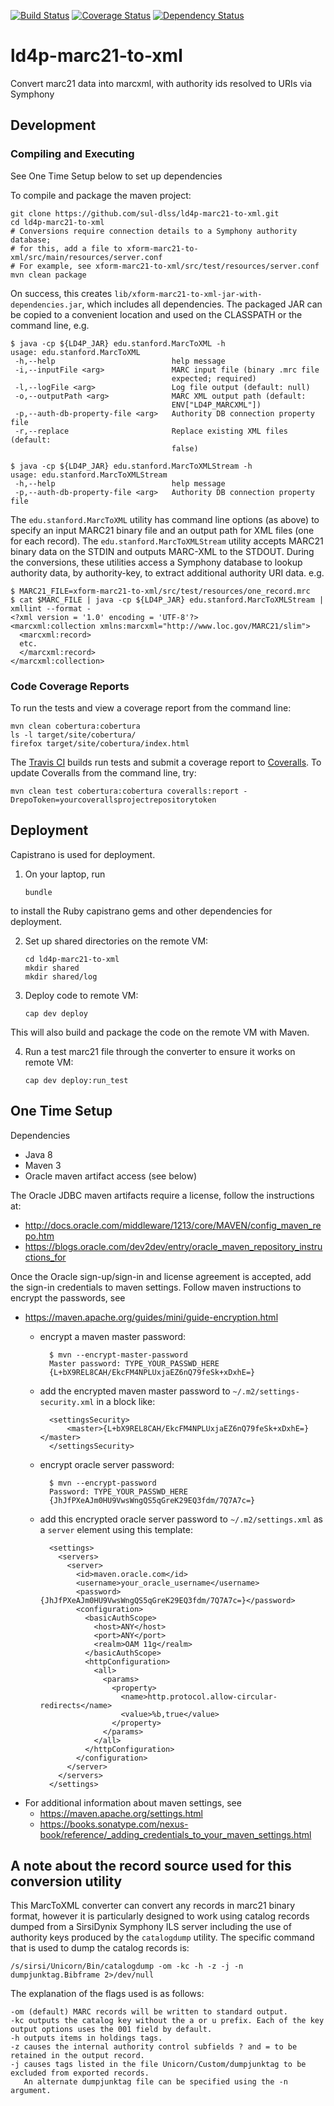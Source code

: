 [![Build Status](https://travis-ci.org/sul-dlss/ld4p-marc21-to-xml.svg?branch=master)](https://travis-ci.org/sul-dlss/ld4p-marc21-to-xml)
[![Coverage Status](https://coveralls.io/repos/github/sul-dlss/ld4p-marc21-to-xml/badge.svg?branch=master)](https://coveralls.io/github/sul-dlss/ld4p-marc21-to-xml?branch=master)
[![Dependency Status](https://gemnasium.com/badges/github.com/sul-dlss/ld4p-marc21-to-xml.svg)](https://gemnasium.com/github.com/sul-dlss/ld4p-marc21-to-xml)

# ld4p-marc21-to-xml
Convert marc21 data into marcxml, with authority ids resolved to URIs via Symphony

## Development

### Compiling and Executing

See One Time Setup below to set up dependencies

To compile and package the maven project:

```
git clone https://github.com/sul-dlss/ld4p-marc21-to-xml.git
cd ld4p-marc21-to-xml
# Conversions require connection details to a Symphony authority database;
# for this, add a file to xform-marc21-to-xml/src/main/resources/server.conf
# For example, see xform-marc21-to-xml/src/test/resources/server.conf
mvn clean package
```

On success, this creates `lib/xform-marc21-to-xml-jar-with-dependencies.jar`, which
includes all dependencies.  The packaged JAR can be copied to a convenient location
and used on the CLASSPATH or the command line, e.g.
```
$ java -cp ${LD4P_JAR} edu.stanford.MarcToXML -h
usage: edu.stanford.MarcToXML
 -h,--help                          help message
 -i,--inputFile <arg>               MARC input file (binary .mrc file
                                    expected; required)
 -l,--logFile <arg>                 Log file output (default: null)
 -o,--outputPath <arg>              MARC XML output path (default:
                                    ENV["LD4P_MARCXML"])
 -p,--auth-db-property-file <arg>   Authority DB connection property file
 -r,--replace                       Replace existing XML files (default:
                                    false)
```

```
$ java -cp ${LD4P_JAR} edu.stanford.MarcToXMLStream -h
usage: edu.stanford.MarcToXMLStream
 -h,--help                          help message
 -p,--auth-db-property-file <arg>   Authority DB connection property file
```

The `edu.stanford.MarcToXML` utility has command line options (as above) to specify
an input MARC21 binary file and an output path for XML files (one for each record).
The `edu.stanford.MarcToXMLStream` utility accepts MARC21 binary data on the STDIN
and outputs MARC-XML to the STDOUT.  During the conversions, these utilities access
a Symphony database to lookup authority data, by authority-key, to extract additional
authority URI data.  e.g.

```
$ MARC21_FILE=xform-marc21-to-xml/src/test/resources/one_record.mrc
$ cat $MARC_FILE | java -cp ${LD4P_JAR} edu.stanford.MarcToXMLStream | xmllint --format -
<?xml version = '1.0' encoding = 'UTF-8'?>
<marcxml:collection xmlns:marcxml="http://www.loc.gov/MARC21/slim">
  <marcxml:record>
  etc.
  </marcxml:record>
</marcxml:collection>
```

### Code Coverage Reports

To run the tests and view a coverage report from the command line:
```
mvn clean cobertura:cobertura
ls -l target/site/cobertura/
firefox target/site/cobertura/index.html
```

The [Travis CI](https://travis-ci.org/sul-dlss/ld4p-marc21-to-xml) builds run tests and submit
a coverage report to [Coveralls](https://coveralls.io/github/sul-dlss/ld4p-marc21-to-xml).
To update Coveralls from the command line, try:

  `mvn clean test cobertura:cobertura coveralls:report -DrepoToken=yourcoverallsprojectrepositorytoken`

## Deployment

Capistrano is used for deployment.

1. On your laptop, run

    `bundle`

  to install the Ruby capistrano gems and other dependencies for deployment.

2. Set up shared directories on the remote VM:

    ```
    cd ld4p-marc21-to-xml
    mkdir shared
    mkdir shared/log
    ```

3. Deploy code to remote VM:

    `cap dev deploy`

  This will also build and package the code on the remote VM with Maven.

4. Run a test marc21 file through the converter to ensure it works on remote VM:

    `cap dev deploy:run_test`

## One Time Setup

Dependencies
- Java 8
- Maven 3
- Oracle maven artifact access (see below)

The Oracle JDBC maven artifacts require a license, follow the instructions at:
- http://docs.oracle.com/middleware/1213/core/MAVEN/config_maven_repo.htm
- https://blogs.oracle.com/dev2dev/entry/oracle_maven_repository_instructions_for

Once the Oracle sign-up/sign-in and license agreement is accepted, add the sign-in
credentials to maven settings.  Follow maven instructions to encrypt the passwords, see
- https://maven.apache.org/guides/mini/guide-encryption.html
  - encrypt a maven master password:

          $ mvn --encrypt-master-password
          Master password: TYPE_YOUR_PASSWD_HERE
          {L+bX9REL8CAH/EkcFM4NPLUxjaEZ6nQ79feSk+xDxhE=}

  - add the encrypted maven master password to `~/.m2/settings-security.xml` in a block like:

          <settingsSecurity>
              <master>{L+bX9REL8CAH/EkcFM4NPLUxjaEZ6nQ79feSk+xDxhE=}</master>
          </settingsSecurity>

  - encrypt oracle server password:

          $ mvn --encrypt-password
          Password: TYPE_YOUR_PASSWD_HERE
          {JhJfPXeAJm0HU9VwsWngQS5qGreK29EQ3fdm/7Q7A7c=}

  - add this encrypted oracle server password to `~/.m2/settings.xml` as a `server` element using this template:

          <settings>
            <servers>
              <server>
                <id>maven.oracle.com</id>
                <username>your_oracle_username</username>
                <password>{JhJfPXeAJm0HU9VwsWngQS5qGreK29EQ3fdm/7Q7A7c=}</password>
                <configuration>
                  <basicAuthScope>
                    <host>ANY</host>
                    <port>ANY</port>
                    <realm>OAM 11g</realm>
                  </basicAuthScope>
                  <httpConfiguration>
                    <all>
                      <params>
                        <property>
                          <name>http.protocol.allow-circular-redirects</name>
                          <value>%b,true</value>
                        </property>
                      </params>
                    </all>
                  </httpConfiguration>
                </configuration>
              </server>
            </servers>
          </settings>

- For additional information about maven settings, see
    - https://maven.apache.org/settings.html
    - https://books.sonatype.com/nexus-book/reference/_adding_credentials_to_your_maven_settings.html

## A note about the record source used for this conversion utility

This MarcToXML converter can convert any records in marc21 binary format, however it is particularly designed to work using catalog records dumped from a SirsiDynix Symphony ILS server including the use of authority keys produced by the `catalogdump` utility. The specific command that is used to dump the catalog records is:
```
/s/sirsi/Unicorn/Bin/catalogdump -om -kc -h -z -j -n dumpjunktag.Bibframe 2>/dev/null
```
The explanation of the flags used is as follows:
```
-om (default) MARC records will be written to standard output.
-kc outputs the catalog key without the a or u prefix. Each of the key output options uses the 001 field by default.
-h outputs items in holdings tags.
-z causes the internal authority control subfields ? and = to be retained in the output record.
-j causes tags listed in the file Unicorn/Custom/dumpjunktag to be excluded from exported records.
   An alternate dumpjunktag file can be specified using the -n argument.
```
